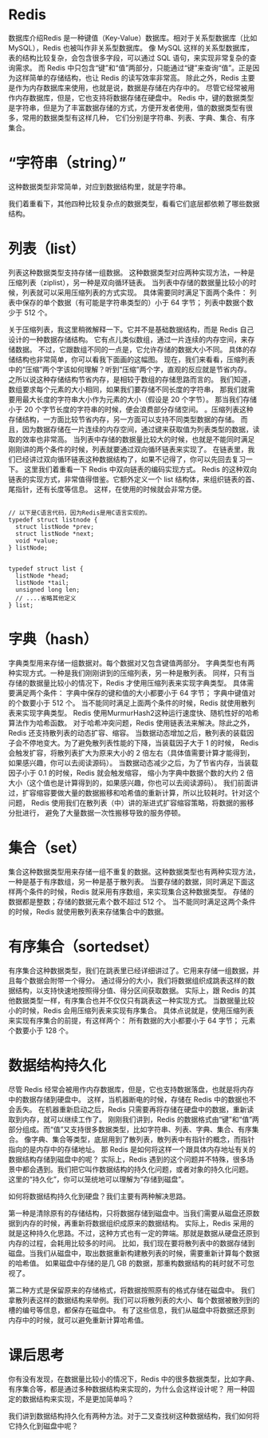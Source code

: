 # Redis 

数据库介绍Redis 是一种键值（Key-Value）数据库。相对于关系型数据库（比如 MySQL），Redis 也被叫作非关系型数据库。
像 MySQL 这样的关系型数据库，表的结构比较复杂，会包含很多字段，可以通过 SQL 语句，来实现非常复杂的查询需求。
而 Redis 中只包含“键”和“值”两部分，只能通过“键”来查询“值”。正是因为这样简单的存储结构，也让 Redis 的读写效率非常高。
除此之外，Redis 主要是作为内存数据库来使用，也就是说，数据是存储在内存中的。
尽管它经常被用作内存数据库，但是，它也支持将数据存储在硬盘中。
Redis 中，键的数据类型是字符串，但是为了丰富数据存储的方式，方便开发者使用，值的数据类型有很多，常用的数据类型有这样几种，
它们分别是字符串、列表、字典、集合、有序集合。

# “字符串（string）”

这种数据类型非常简单，对应到数据结构里，就是字符串。

我们着重看下，其他四种比较复杂点的数据类型，看看它们底层都依赖了哪些数据结构。

# 列表（list）

列表这种数据类型支持存储一组数据。
这种数据类型对应两种实现方法，一种是压缩列表（ziplist），另一种是双向循环链表。
当列表中存储的数据量比较小的时候，列表就可以采用压缩列表的方式实现。
具体需要同时满足下面两个条件：
    列表中保存的单个数据（有可能是字符串类型的）小于 64 字节；
    列表中数据个数少于 512 个。
    
关于压缩列表，我这里稍微解释一下。它并不是基础数据结构，而是 Redis 自己设计的一种数据存储结构。
它有点儿类似数组，通过一片连续的内存空间，来存储数据。
不过，它跟数组不同的一点是，它允许存储的数据大小不同。
具体的存储结构也非常简单，你可以看我下面画的这幅图。
现在，我们来看看，压缩列表中的“压缩”两个字该如何理解？听到“压缩”两个字，直观的反应就是节省内存。
之所以说这种存储结构节省内存，是相较于数组的存储思路而言的。
我们知道，数组要求每个元素的大小相同，如果我们要存储不同长度的字符串，
那我们就需要用最大长度的字符串大小作为元素的大小（假设是 20 个字节）。
那当我们存储小于 20 个字节长度的字符串的时候，便会浪费部分存储空间。
。压缩列表这种存储结构，一方面比较节省内存，另一方面可以支持不同类型数据的存储。
而且，因为数据存储在一片连续的内存空间，通过键来获取值为列表类型的数据，读取的效率也非常高。
当列表中存储的数据量比较大的时候，也就是不能同时满足刚刚讲的两个条件的时候，列表就要通过双向循环链表来实现了。
在链表里，我们已经讲过双向循环链表这种数据结构了，如果不记得了，你可以先回去复习一下。
这里我们着重看一下 Redis 中双向链表的编码实现方式。
Redis 的这种双向链表的实现方式，非常值得借鉴。它额外定义一个 list 结构体，来组织链表的首、尾指针，还有长度等信息。
这样，在使用的时候就会非常方便。
```

// 以下是C语言代码，因为Redis是用C语言实现的。
typedef struct listnode {
  struct listNode *prev;
  struct listNode *next;
  void *value;
} listNode;


typedef struct list {
  listNode *head;
  listNode *tail;
  unsigned long len;
  // ....省略其他定义
} list;
```

# 字典（hash）
字典类型用来存储一组数据对。每个数据对又包含键值两部分。
字典类型也有两种实现方式。一种是我们刚刚讲到的压缩列表，另一种是散列表。
同样，只有当存储的数据量比较小的情况下，Redis 才使用压缩列表来实现字典类型。
具体需要满足两个条件：
    字典中保存的键和值的大小都要小于 64 字节；
    字典中键值对的个数要小于 512 个。
当不能同时满足上面两个条件的时候，Redis 就使用散列表来实现字典类型。
Redis 使用MurmurHash2这种运行速度快、随机性好的哈希算法作为哈希函数。
对于哈希冲突问题，Redis 使用链表法来解决。除此之外，Redis 还支持散列表的动态扩容、缩容。
当数据动态增加之后，散列表的装载因子会不停地变大。为了避免散列表性能的下降，当装载因子大于 1 的时候，
Redis 会触发扩容，将散列表扩大为原来大小的 2 倍左右（具体值需要计算才能得到，如果感兴趣，你可以去阅读源码）。
当数据动态减少之后，为了节省内存，当装载因子小于 0.1 的时候，Redis 就会触发缩容，
缩小为字典中数据个数的大约 2 倍大小（这个值也是计算得到的，如果感兴趣，你也可以去阅读源码）。
我们前面讲过，扩容缩容要做大量的数据搬移和哈希值的重新计算，所以比较耗时。针对这个问题，
Redis 使用我们在散列表（中）讲的渐进式扩容缩容策略，将数据的搬移分批进行，
避免了大量数据一次性搬移导致的服务停顿。

# 集合（set）

集合这种数据类型用来存储一组不重复的数据。这种数据类型也有两种实现方法，一种是基于有序数组，另一种是基于散列表。
当要存储的数据，同时满足下面这样两个条件的时候，Redis 就采用有序数组，来实现集合这种数据类型。
存储的数据都是整数；存储的数据元素个数不超过 512 个。
当不能同时满足这两个条件的时候，Redis 就使用散列表来存储集合中的数据。

# 有序集合（sortedset）

有序集合这种数据类型，我们在跳表里已经详细讲过了。它用来存储一组数据，并且每个数据会附带一个得分。
通过得分的大小，我们将数据组织成跳表这样的数据结构，以支持快速地按照得分值、得分区间获取数据。
实际上，跟 Redis 的其他数据类型一样，有序集合也并不仅仅只有跳表这一种实现方式。
当数据量比较小的时候，Redis 会用压缩列表来实现有序集合。
具体点说就是，使用压缩列表来实现有序集合的前提，有这样两个：
    所有数据的大小都要小于 64 字节；
    元素个数要小于 128 个。
    
# 数据结构持久化

尽管 Redis 经常会被用作内存数据库，但是，它也支持数据落盘，也就是将内存中的数据存储到硬盘中。
这样，当机器断电的时候，存储在 Redis 中的数据也不会丢失。
在机器重新启动之后，Redis 只需要再将存储在硬盘中的数据，重新读取到内存，就可以继续工作了。
刚刚我们讲到，Redis 的数据格式由“键”和“值”两部分组成。而“值”又支持很多数据类型，比如字符串、列表、字典、集合、有序集合。
像字典、集合等类型，底层用到了散列表，散列表中有指针的概念，而指针指向的是内存中的存储地址。 
那 Redis 是如何将这样一个跟具体内存地址有关的数据结构存储到磁盘中的呢？
实际上，Redis 遇到的这个问题并不特殊，很多场景中都会遇到。我们把它叫作数据结构的持久化问题，或者对象的持久化问题。
这里的“持久化”，你可以笼统地可以理解为“存储到磁盘”。

如何将数据结构持久化到硬盘？我们主要有两种解决思路。

第一种是清除原有的存储结构，只将数据存储到磁盘中。当我们需要从磁盘还原数据到内存的时候，再重新将数据组织成原来的数据结构。
实际上，Redis 采用的就是这种持久化思路。不过，这种方式也有一定的弊端。那就是数据从硬盘还原到内存的过程，会耗用比较多的时间。
比如，我们现在要将散列表中的数据存储到磁盘。当我们从磁盘中，取出数据重新构建散列表的时候，需要重新计算每个数据的哈希值。
如果磁盘中存储的是几 GB 的数据，那重构数据结构的耗时就不可忽视了。

第二种方式是保留原来的存储格式，将数据按照原有的格式存储在磁盘中。
我们拿散列表这样的数据结构来举例。我们可以将散列表的大小、每个数据被散列到的槽的编号等信息，都保存在磁盘中。
有了这些信息，我们从磁盘中将数据还原到内存中的时候，就可以避免重新计算哈希值。

# 课后思考

你有没有发现，在数据量比较小的情况下，Redis 中的很多数据类型，比如字典、有序集合等，都是通过多种数据结构来实现的，为什么会这样设计呢？
用一种固定的数据结构来实现，不是更加简单吗？

我们讲到数据结构持久化有两种方法。对于二叉查找树这种数据结构，我们如何将它持久化到磁盘中呢？
